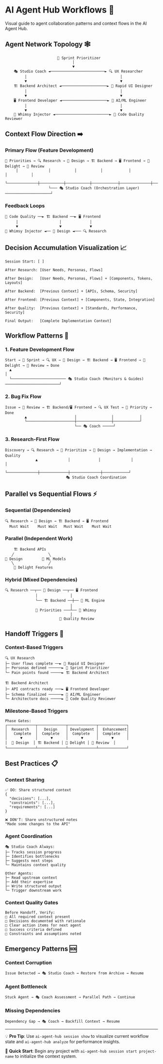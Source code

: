 # AI Agent Hub Workflows 🚀

Visual guide to agent collaboration patterns and context flows in the AI Agent Hub.

## Agent Network Topology 🕸️

```
                        🎯 Sprint Prioritizer
                               │
                               ▼
    🎭 Studio Coach ◄─────────────────────────► 🔍 UX Researcher
         │                                           │
         ▼                                           ▼
    🏗️ Backend Architect ◄─────────────────────► 🎨 Rapid UI Designer
         │                                           │
         ▼                                           ▼
    🖥️ Frontend Developer ◄─────────────────────► 🤖 AI/ML Engineer
         │                                           │
         ▼                                           ▼
    🎪 Whimsy Injector ◄─────────────────────────► 🔬 Code Quality Reviewer
```

## Context Flow Direction ➡️

### Primary Flow (Feature Development)
```
🎯 Priorities → 🔍 Research → 🎨 Design → 🏗️ Backend → 🖥️ Frontend → 🎪 Delight → 🔬 Review
     │              │           │           │            │              │           │
     └──────────────┼───────────┼───────────┼────────────┼──────────────┼───────────┘
                    └─── 🎭 Studio Coach (Orchestration Layer) ─────────────────────┘
```

### Feedback Loops
```
🔬 Code Quality ──► 🏗️ Backend ──► 🖥️ Frontend
     │                   │             │
     ▼                   ▼             ▼
🎪 Whimsy Injector ◄── 🎨 Design ◄─── 🔍 Research
```

## Decision Accumulation Visualization 📈

```
Session Start: [ ]

After Research: [User Needs, Personas, Flows]

After Design:   [User Needs, Personas, Flows] + [Components, Tokens, Layouts]

After Backend:  [Previous Context] + [APIs, Schema, Security]

After Frontend: [Previous Context] + [Components, State, Integration]

After Quality:  [Previous Context] + [Standards, Performance, Security]

Final Output:   [Complete Implementation Context]
```

## Workflow Patterns 🔄

### 1. Feature Development Flow
```
Start → 🎯 Sprint → 🔍 UX → 🎨 Design → 🏗️ Backend → 🖥️ Frontend → 🎪 Delight → 🔬 Review → Done
  ▲                                                                                           │
  └───────────────────────── 🎭 Studio Coach (Monitors & Guides) ─────────────────────────┘
```

### 2. Bug Fix Flow
```
Issue → 🔬 Review → 🏗️ Backend/🖥️ Frontend → 🔍 UX Test → 🎯 Priority → Done
         ▲                      │                │            │
         └──────────────────────┼────────────────┼────────────┘
                                └── 🎭 Coach ─────┘
```

### 3. Research-First Flow
```
Discovery → 🔍 Research → 🎯 Prioritize → 🎨 Design → Implementation → Quality
              ▲              │             │              │            │
              └──────────────┼─────────────┼──────────────┼────────────┘
                            🎭 Studio Coach Coordination
```

## Parallel vs Sequential Flows ⚡

### Sequential (Dependencies)
```
🔍 Research → 🎨 Design → 🏗️ Backend → 🖥️ Frontend
  Must Wait    Must Wait   Must Wait    Must Wait
```

### Parallel (Independent Work)
```
    🏗️ Backend APIs
   ╱                ╲
🎨 Design         🤖 ML Models
   ╲                ╱
    🎪 Delight Features
```

### Hybrid (Mixed Dependencies)
```
🔍 Research ──┬── 🎨 Design ──┬── 🖥️ Frontend
              │               │
              └── 🏗️ Backend ──┼── 🤖 ML Engine
                              │
              🎯 Priorities ───┴── 🎪 Whimsy
                              │
                         🔬 Quality Review
```

## Handoff Triggers 🚦

### Context-Based Triggers
```
🔍 UX Research
├─ User flows complete ──► 🎨 Rapid UI Designer
├─ Personas defined ──────► 🎯 Sprint Prioritizer  
└─ Pain points found ─────► 🏗️ Backend Architect

🏗️ Backend Architect
├─ API contracts ready ───► 🖥️ Frontend Developer
├─ Schema finalized ──────► 🤖 AI/ML Engineer
└─ Architecture docs ─────► 🔬 Code Quality Reviewer
```

### Milestone-Based Triggers
```
Phase Gates:
┌─────────────┬─────────────┬─────────────┬─────────────┐
│  Research   │   Design    │ Development │  Enhancement│
│   Complete  │  Complete   │  Complete   │  Complete   │
│      ▼      │      ▼      │      ▼      │      ▼      │
│  🎨 Design  │ 🏗️ Backend │ 🎪 Delight │ 🔬 Review  │
└─────────────┴─────────────┴─────────────┴─────────────┘
```

## Best Practices 📋

### Context Sharing
```
✅ DO: Share structured context
{
  "decisions": [...],
  "constraints": [...],
  "requirements": [...]
}

❌ DON'T: Share unstructured notes
"Made some changes to the API"
```

### Agent Coordination
```
🎭 Studio Coach Always:
├─ Tracks session progress
├─ Identifies bottlenecks  
├─ Suggests next steps
└─ Maintains context quality

Other Agents:
├─ Read upstream context
├─ Add their expertise
├─ Write structured output
└─ Trigger downstream work
```

### Context Quality Gates
```
Before Handoff, Verify:
□ All required context present
□ Decisions documented with rationale
□ Clear action items for next agent
□ Success criteria defined
□ Constraints and assumptions noted
```

## Emergency Patterns 🆘

### Context Corruption
```
Issue Detected → 🎭 Studio Coach → Restore from Archive → Resume
```

### Agent Bottleneck
```
Stuck Agent → 🎭 Coach Assessment → Parallel Path → Continue
```

### Missing Dependencies
```
Dependency Gap → 🎭 Coach → Backfill Context → Resume
```

---

💡 **Pro Tip**: Use `ai-agent-hub session show` to visualize current workflow state and `ai-agent-hub analyze` for performance insights.

🚀 **Quick Start**: Begin any project with `ai-agent-hub session start project-name` to initialize the context system.